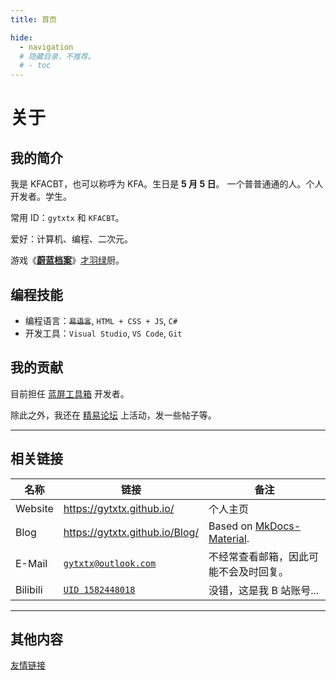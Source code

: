 ```yaml
---
title: 首页

hide:
  - navigation
  # 隐藏目录，不推荐。
  # - toc 
---
```


# 关于

## 我的简介
我是 KFACBT，也可以称呼为 KFA。生日是 **5 月 5 日**。
一个普普通通的人。个人开发者。学生。

常用 ID：`gytxtx` 和 `KFACBT`。

爱好：计算机、编程、二次元。

游戏《[**蔚蓝档案**](https://bluearchive-cn.com/)》[才羽绿](https://kivo.wiki/data/character/27)厨。

## 编程技能
* 编程语言：~~`易语言`~~, `HTML + CSS + JS`, `C#`
* 开发工具：`Visual Studio`, `VS Code`, `Git`

## 我的贡献
目前担任 [蓝屏工具箱](https://tools.cnstlapy.cn/) 开发者。

除此之外，我还在 [精易论坛](https://bbs.ijingyi.com/uid-714270) 上活动，发一些帖子等。

---

## 相关链接
| 名称      | 链接                                                       | 备注                                                                       |
| -------- | ---------------------------------------------------------- | ------------------------------------------------------------------------- |
| Website  | <https://gytxtx.github.io/>                                | 个人主页                                                                   |
| Blog     | <https://gytxtx.github.io/Blog/>                           | Based on [MkDocs-Material](https://squidfunk.github.io/mkdocs-material/). |
| E-Mail   | [`gytxtx@outlook.com`](mailto:gytxtx@outlook.com)          | 不经常查看邮箱，因此可能不会及时回复。                                          |
| Bilibili | [`UID 1582448018`](https://space.bilibili.com/1582448018/) | 没错，这是我 B 站账号...                                                     |

---

## 其他内容
[友情链接](links.md "友情链接")
